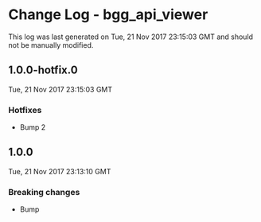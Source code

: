 # Change Log - bgg_api_viewer

This log was last generated on Tue, 21 Nov 2017 23:15:03 GMT and should not be manually modified.

## 1.0.0-hotfix.0
Tue, 21 Nov 2017 23:15:03 GMT

### Hotfixes

- Bump 2

## 1.0.0
Tue, 21 Nov 2017 23:13:10 GMT

### Breaking changes

- Bump

